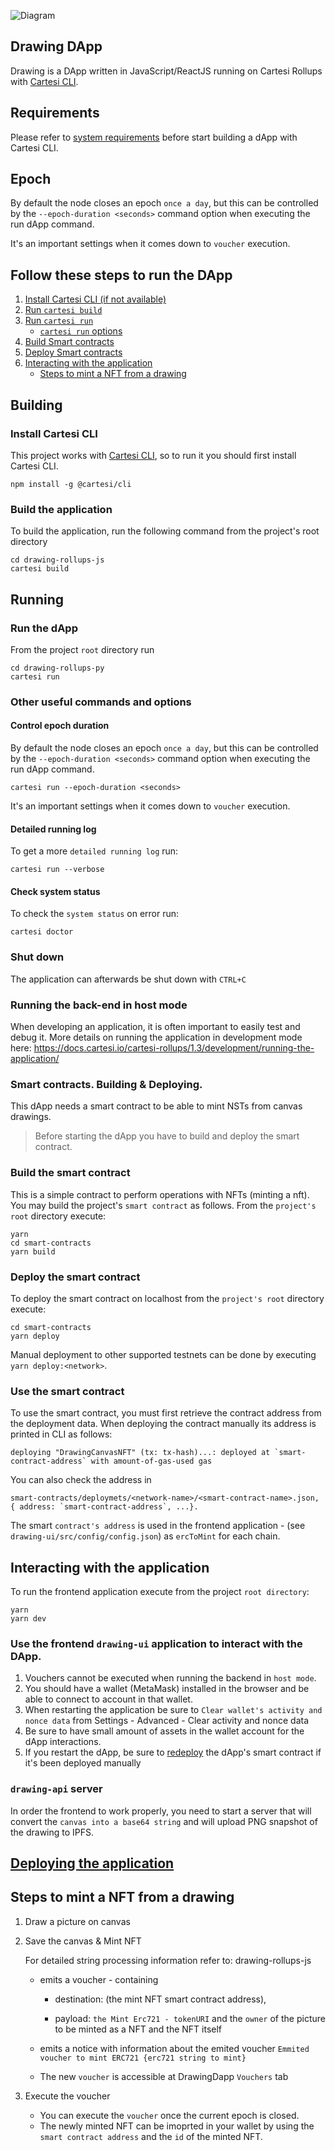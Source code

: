![Diagram](CartesiDrawingDApp.png)

## Drawing DApp

Drawing is a DApp written in JavaScript/ReactJS running on Cartesi Rollups with [Cartesi CLI](https://docs.cartesi.io).

## Requirements

Please refer to [system requirements](https://docs.cartesi.io/cartesi-rollups/1.3/development/installation/) before start building a dApp with Cartesi CLI.

## Epoch

By default the node closes an epoch `once a day`, but this can be controlled by the
`--epoch-duration <seconds>` command option when executing the run dApp command.

It's an important settings when it comes down to `voucher` execution.

## Follow these steps to run the DApp

1. [Install Cartesi CLI (if not available)](#install-cartesi-cli)
2. [Run `cartesi build`](#build-the-application)
3. [Run `cartesi run`](#run-the-dapp)
   - [`cartesi run` options](#cartesi-run-command-options)
4. [Build Smart contracts](#build-the-smart-contract)
5. [Deploy Smart contracts](#deploy-the-smart-contract)
6. [Interacting with the application](#interacting-with-the-application)
   - [Steps to mint a NFT from a drawing](#steps-to-mint-a-nft-from-a-drawing)

## Building

### Install Cartesi CLI

This project works with [Cartesi CLI](https://docs.cartesi.io), so to run it you should first install Cartesi CLI.

```shell
npm install -g @cartesi/cli
```

### Build the application

To build the application, run the following command from the project's root directory

```shell
cd drawing-rollups-js
cartesi build
```

## Running

### Run the dApp

From the project `root` directory run

```shell
cd drawing-rollups-py
cartesi run
```

### Other useful commands and options

#### Control epoch duration

By default the node closes an epoch `once a day`, but this can be controlled by the
`--epoch-duration <seconds>` command option when executing the run dApp command.

```shell
cartesi run --epoch-duration <seconds>
```

It's an important settings when it comes down to `voucher` execution.

#### Detailed running log

To get a more `detailed running log` run:

```shell
cartesi run --verbose
```

#### Check system status

To check the `system status` on error run:

```shell
cartesi doctor
```

### Shut down

The application can afterwards be shut down with `CTRL+C`

### Running the back-end in host mode

When developing an application, it is often important to easily test and debug it. More details on running the application in development mode here: https://docs.cartesi.io/cartesi-rollups/1.3/development/running-the-application/

### Smart contracts. Building & Deploying.

This dApp needs a smart contract to be able to mint NSTs from canvas drawings.

> Before starting the dApp you have to build and deploy the smart contract.

### Build the smart contract

This is a simple contract to perform operations with NFTs (minting a nft).
You may build the project's `smart contract` as follows.
From the `project's root` directory execute:

```shell
yarn
cd smart-contracts
yarn build
```

### Deploy the smart contract

To deploy the smart contract on localhost from the `project's root` directory execute:

```shell
cd smart-contracts
yarn deploy
```

Manual deployment to other supported testnets can be done by executing `yarn deploy:<network>`.

### Use the smart contract

To use the smart contract, you must first retrieve the contract address from the deployment data.
When deploying the contract manually its address is printed in CLI as follows:

```shell
deploying "DrawingCanvasNFT" (tx: tx-hash)...: deployed at `smart-contract-address` with amount-of-gas-used gas
```

You can also check the address in

```shell
smart-contracts/deploymets/<network-name>/<smart-contract-name>.json, { address: `smart-contract-address`, ...}.
```

The smart `contract's address` is used in the frontend application - (see `drawing-ui/src/config/config.json`) as `ercToMint` for each chain.

## Interacting with the application

To run the frontend application execute from the project `root directory`:

```shell
yarn
yarn dev
```

### Use the frontend `drawing-ui` application to interact with the DApp.

1. Vouchers cannot be executed when running the backend in `host mode`.
2. You should have a wallet (MetaMask) installed in the browser and be able to connect to account in that wallet.
3. When restarting the application be sure to `Clear wallet's activity and nonce data` from Settings - Advanced - Clear activity and nonce data
4. Be sure to have small amount of assets in the wallet account for the dApp interactions.
5. If you restart the dApp, be sure to [redeploy](#building-the-smart-contract-and-deploying-manually) the dApp's smart contract if it's been deployed manually

### `drawing-api` server

In order the frontend to work properly, you need to start a server that will convert the `canvas into a base64 string` and will upload PNG snapshot of the drawing to IPFS.

## [Deploying the application](https://docs.cartesi.io/cartesi-rollups/1.3/deployment/introduction/)

## Steps to mint a NFT from a drawing

1. Draw a picture on canvas
2. Save the canvas & Mint NFT

   For detailed string processing information refer to: drawing-rollups-js

   - emits a voucher - containing

     - destination: (the mint NFT smart contract address),

     - payload: `the Mint Erc721 - tokenURI` and the `owner` of the picture to be minted as a NFT and the NFT itself

   - emits a notice with information about the emited voucher `Emmited voucher to mint ERC721 {erc721 string to mint}`

   - The new `voucher` is accessible at DrawingDapp `Vouchers` tab

3. Execute the voucher

   - You can execute the `voucher` once the current epoch is closed.
   - The newly minted NFT can be imoprted in your wallet by using the `smart contract address` and the `id` of the minted NFT.
